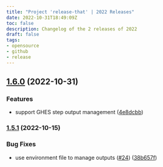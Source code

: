 ```yaml
---
title: "Project 'release-that' | 2022 Releases"
date: 2022-10-31T18:49:09Z
toc: false
description: Changelog of the 2 releases of 2022
draft: false
tags:
- opensource
- github
- release
---
```

## [1.6.0](https://github.com/rlespinasse/release-that/compare/v1.5.1...v1.6.0) (2022-10-31)


### Features

* support GHES step output management ([4e8dcbb](https://github.com/rlespinasse/release-that/commit/4e8dcbbec01b46be2022016312b529f01606c5f4))



### [1.5.1](https://github.com/rlespinasse/release-that/compare/v1.5.0...v1.5.1) (2022-10-15)


### Bug Fixes

* use environment file to manage outputs ([#24](https://github.com/rlespinasse/release-that/issues/24)) ([38b657f](https://github.com/rlespinasse/release-that/commit/38b657fdd7e82d3ecb4115c3cd5ba24822ac0c75))



